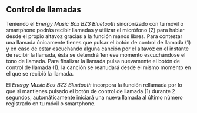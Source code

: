 ## Control de llamadas

Teniendo el *Energy Music Box BZ3 Bluetooth* sincronizado con tu móvil o smartphone podrás recibir llamadas y utilizar el micrófono (2) para hablar desde el propio altavoz gracias a la función manos libres.
Para contestar una llamada únicamente tienes que pulsar el botón de control de llamada (1) y en caso de estar escuchando alguna canción por el altavoz en el instante de recibir la llamada, ésta se detendrá 1en ese momento escuchándose el tono de llamada. Para finalizar la llamada pulsa nuevamente el botón de control de llamada (1), la canción se reanudará desde el mismo momento en el que se recibió la llamada.

El *Energy Music Box BZ3 Bluetooth* incorpora la función rellamada por lo que si mantienes pulsado el botón de control de llamada (1) durante 2 segundos, automáticamente iniciará una nueva llamada al último número registrado en tu móvil o smartphone.
